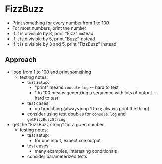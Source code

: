 # FizzBuzz

- Print something for every number from 1 to 100
- For most numbers, print the number
- If it is divisible by 3, print "Fizz" instead
- If it is divisible by 5, print "Buzz" instead
- If it is divisible by 3 and 5, print "FizzBuzz" instead

## Approach

- loop from 1 to 100 and print something
    - testing notes:
        - test setup:
            - "print" means `console.log` -- hard to test
            - 1 to 100 means generating a sequence with lots of output -- hard to test
        - test cases:
            - no branching (always loop 1 to n; always print the thing)
        - consider using test doubles for `console.log` and `getFizzBuzzString`
- get the "FizzBuzz string" for a given number
    - testing notes:
        - test setup:
            - for one input, expect one output
        - test cases:
            - many examples, interesting conditionals
        - consider parameterized tests
